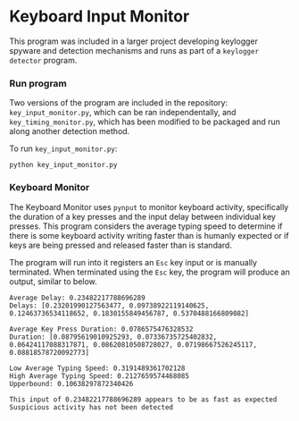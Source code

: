 # Keyboard Input Monitor

This program was included in a larger project developing keylogger spyware and detection mechanisms and runs as part of a ```keylogger detector``` program.

### Run program

Two versions of the program are included in the repository: ```key_input_monitor.py```, which can be ran independentally, and ```key_timing_monitor.py```, which has been modified to be packaged and run along another detection method.

To run ```key_input_monitor.py```:

```commandline
python key_input_monitor.py
```

### Keyboard Monitor

The Keyboard Monitor uses ```pynput``` to monitor keyboard activity, specifically the duration of a key presses and the
input delay between individual key presses. This program considers the average typing speed to determine if there is
some keyboard activity writing faster than is humanly expected or if keys are being pressed and released faster
than is standard.

The program will run into it registers an ```Esc``` key input or is manually terminated. When terminated using the 
```Esc``` key, the program will produce an output, similar to below.

```
Average Delay: 0.23482217788696289
Delays: [0.23201990127563477, 0.09738922119140625, 0.12463736534118652, 0.1830155849456787, 0.5370488166809082]

Average Key Press Duration: 0.0786575476328532
Duration: [0.08795619010925293, 0.07336735725402832, 0.06424117088317871, 0.08620810508728027, 0.07198667526245117, 0.08818578720092773]

Low Average Typing Speed: 0.3191489361702128
High Average Typing Speed: 0.2127659574468085
Upperbound: 0.10638297872340426

This input of 0.23482217788696289 appears to be as fast as expected
Suspicious activity has not been detected
```
